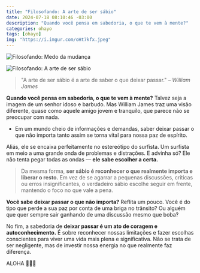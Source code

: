 ```yaml
---
title: "Filosofando: A arte de ser sábio"
date: 2024-07-18 08:10:46 -03:00
description: "Quando você pensa em sabedoria, o que te vem à mente?"
categories: ohayo
tags: [ohayo]
img: "https://i.imgur.com/oHt7kfx.jpeg"
---
```

![Filosofando: Medo da mudança](https://cdn.jsdelivr.net/gh/geanramos/files/img/filosofando.png)


![Filosofando: A arte de ser sábio](https://img.freepik.com/fotos-premium/um-casal-de-idosos-aventureiros-a-surfar-juntos_189959-16516.jpg?w=826)

> "A arte de ser sábio é a arte de saber o que deixar passar." *–
> William James*

**Quando você pensa em sabedoria, o que te vem à mente?**  Talvez seja a imagem de um senhor idoso e barbudo. Mas William James traz uma visão diferente, quase como aquele amigo jovem e tranquilo, que parece não se preocupar com nada.

-   Em um mundo cheio de informações e demandas, saber deixar passar o que não importa tanto assim se torna vital para nossa paz de espírito.
    

Aliás, ele se encaixa perfeitamente no estereótipo do surfista. Um surfista em meio a uma grande onda de problemas e distrações. E advinha só? Ele não tenta pegar todas as ondas —  **ele sabe escolher a certa.**

> Da mesma forma,  **ser sábio é reconhecer o que realmente importa e
> liberar o resto.**  Em vez de se agarrar a pequenas discussões,
> críticas ou erros insignificantes, o verdadeiro sábio escolhe seguir
> em frente, mantendo o foco no que vale a pena.

**Você sabe deixar passar o que não importa?**  Reflita um pouco. Você é do tipo que perde a sua paz por conta de uma briga no trânsito? Ou alguém que quer sempre sair ganhando de uma discussão mesmo que boba?

No fim, a sabedoria de  **deixar passar é um ato de coragem e autoconhecimento.**  É sobre reconhecer nossas limitações e fazer escolhas conscientes para viver uma vida mais plena e significativa. Não se trata de ser negligente, mas de investir nossa energia no que realmente faz diferença.

ALOHA 🏄🏻‍♂️